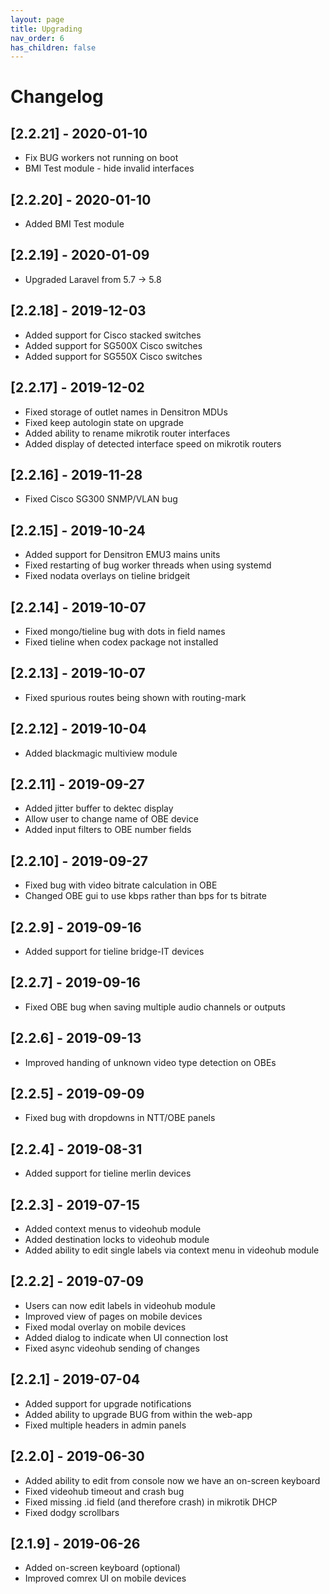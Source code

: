 ```yaml
---
layout: page
title: Upgrading
nav_order: 6
has_children: false
---
```


# Changelog

## [2.2.21] - 2020-01-10

-   Fix BUG workers not running on boot
-   BMI Test module - hide invalid interfaces

## [2.2.20] - 2020-01-10

-   Added BMI Test module

## [2.2.19] - 2020-01-09

-   Upgraded Laravel from 5.7 -> 5.8

## [2.2.18] - 2019-12-03

-   Added support for Cisco stacked switches
-   Added support for SG500X Cisco switches
-   Added support for SG550X Cisco switches

## [2.2.17] - 2019-12-02

-   Fixed storage of outlet names in Densitron MDUs
-   Fixed keep autologin state on upgrade
-   Added ability to rename mikrotik router interfaces
-   Added display of detected interface speed on mikrotik routers

## [2.2.16] - 2019-11-28

-   Fixed Cisco SG300 SNMP/VLAN bug

## [2.2.15] - 2019-10-24

-   Added support for Densitron EMU3 mains units
-   Fixed restarting of bug worker threads when using systemd
-   Fixed nodata overlays on tieline bridgeit

## [2.2.14] - 2019-10-07

-   Fixed mongo/tieline bug with dots in field names
-   Fixed tieline when codex package not installed

## [2.2.13] - 2019-10-07

-   Fixed spurious routes being shown with routing-mark

## [2.2.12] - 2019-10-04

-   Added blackmagic multiview module

## [2.2.11] - 2019-09-27

-   Added jitter buffer to dektec display
-   Allow user to change name of OBE device
-   Added input filters to OBE number fields

## [2.2.10] - 2019-09-27

-   Fixed bug with video bitrate calculation in OBE
-   Changed OBE gui to use kbps rather than bps for ts bitrate

## [2.2.9] - 2019-09-16

-   Added support for tieline bridge-IT devices

## [2.2.7] - 2019-09-16

-   Fixed OBE bug when saving multiple audio channels or outputs

## [2.2.6] - 2019-09-13

-   Improved handing of unknown video type detection on OBEs

## [2.2.5] - 2019-09-09

-   Fixed bug with dropdowns in NTT/OBE panels

## [2.2.4] - 2019-08-31

-   Added support for tieline merlin devices

## [2.2.3] - 2019-07-15

-   Added context menus to videohub module
-   Added destination locks to videohub module
-   Added ability to edit single labels via context menu in videohub module

## [2.2.2] - 2019-07-09

-   Users can now edit labels in videohub module
-   Improved view of pages on mobile devices
-   Fixed modal overlay on mobile devices
-   Added dialog to indicate when UI connection lost
-   Fixed async videohub sending of changes

## [2.2.1] - 2019-07-04

-   Added support for upgrade notifications
-   Added ability to upgrade BUG from within the web-app
-   Fixed multiple headers in admin panels

## [2.2.0] - 2019-06-30

-   Added ability to edit from console now we have an on-screen keyboard
-   Fixed videohub timeout and crash bug
-   Fixed missing .id field (and therefore crash) in mikrotik DHCP
-   Fixed dodgy scrollbars

## [2.1.9] - 2019-06-26

-   Added on-screen keyboard (optional)
-   Improved comrex UI on mobile devices
